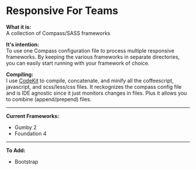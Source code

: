# Responsive For Teams

**What it is:**  
A collection of Compass/SASS frameworks

**It's intention:**  
To use one Compass configuration file to process multiple responsive frameworks. By keeping the various frameworks in separate directories, you can easily start running with your framework of choice.

**Compiling:**  
I use [CodeKit](https://incident57.com/codekit/) to compile, concatenate, and minify all the coffeescript, javascript, and scss/less/css files. It reckognizes the compass config file and is IDE agnostic since it just monitors changes in files. Plus it allows you to combine (append/prepend) files.

---

**Current Frameworks:**  
* Gumby 2
* Foundation 4

---

**To Add:**  
* Bootstrap

